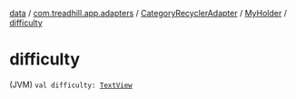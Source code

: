[data](../../../index.md) / [com.treadhill.app.adapters](../../index.md) / [CategoryRecyclerAdapter](../index.md) / [MyHolder](index.md) / [difficulty](./difficulty.md)

# difficulty

(JVM) `val difficulty: `[`TextView`](https://developer.android.com/reference/android/widget/TextView.html)